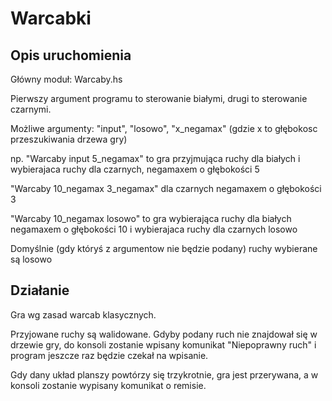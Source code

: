 # Warcabki
## Opis uruchomienia
Główny moduł: Warcaby.hs

Pierwszy argument programu to sterowanie białymi, drugi to sterowanie czarnymi.

Możliwe argumenty: "input", "losowo", "x_negamax" (gdzie x to głębokosc przeszukiwania drzewa gry)

np. "Warcaby input 5_negamax" to gra przyjmująca ruchy dla białych i wybierajaca ruchy dla czarnych, negamaxem o głębokości 5

"Warcaby 10_negamax 3_negamax"  dla czarnych negamaxem o głębokości 3

"Warcaby 10_negamax losowo" to gra wybierająca ruchy dla białych negamaxem o głębokości 10 i wybierajaca ruchy dla czarnych losowo
	
Domyślnie (gdy któryś z argumentow nie będzie podany) ruchy wybierane są losowo

## Działanie
Gra wg zasad warcab klasycznych.

Przyjowane ruchy są walidowane. Gdyby podany ruch nie znajdował się w drzewie gry, do konsoli zostanie wpisany komunikat "Niepoprawny ruch" i program jeszcze raz będzie czekał na wpisanie.

Gdy dany układ planszy powtórzy się trzykrotnie, gra jest przerywana, a w konsoli zostanie wypisany komunikat o remisie.
